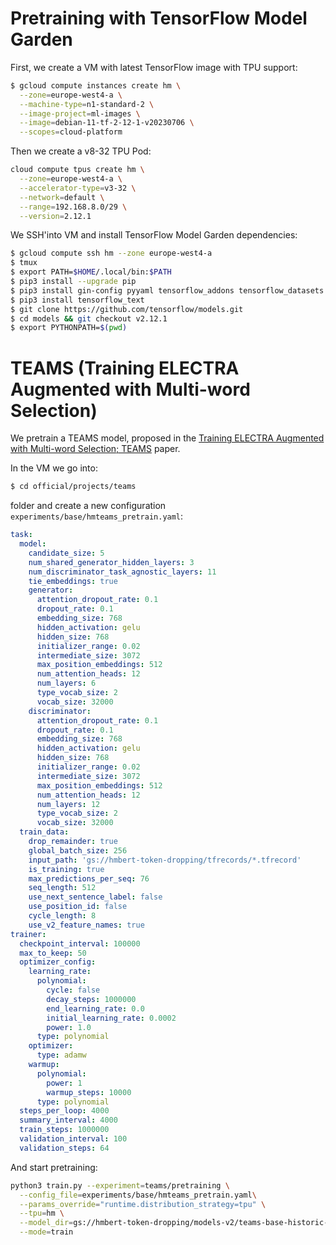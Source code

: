 # Pretraining with TensorFlow Model Garden

First, we create a VM with latest TensorFlow image with TPU support:

```bash
$ gcloud compute instances create hm \
  --zone=europe-west4-a \
  --machine-type=n1-standard-2 \
  --image-project=ml-images \
  --image=debian-11-tf-2-12-1-v20230706 \
  --scopes=cloud-platform
```

Then we create a v8-32 TPU Pod:

```bash
cloud compute tpus create hm \
  --zone=europe-west4-a \
  --accelerator-type=v3-32 \
  --network=default \
  --range=192.168.8.0/29 \
  --version=2.12.1
```

We SSH'into VM and install TensorFlow Model Garden dependencies:

```bash
$ gcloud compute ssh hm --zone europe-west4-a
$ tmux
$ export PATH=$HOME/.local/bin:$PATH
$ pip3 install --upgrade pip
$ pip3 install gin-config pyyaml tensorflow_addons tensorflow_datasets sentencepiece tensorflow_hub scikit-learn seqeval sacrebleu
$ pip3 install tensorflow_text
$ git clone https://github.com/tensorflow/models.git
$ cd models && git checkout v2.12.1
$ export PYTHONPATH=$(pwd)
```


# TEAMS (Training ELECTRA Augmented with Multi-word Selection)

We pretrain a TEAMS model, proposed in the
[Training ELECTRA Augmented with Multi-word Selection; TEAMS](https://aclanthology.org/2021.findings-acl.219/) paper.

In the VM we go into:

```bash
$ cd official/projects/teams
```

folder and create a new configuration `experiments/base/hmteams_pretrain.yaml`:

```yaml
task:
  model:
    candidate_size: 5
    num_shared_generator_hidden_layers: 3
    num_discriminator_task_agnostic_layers: 11
    tie_embeddings: true
    generator:
      attention_dropout_rate: 0.1
      dropout_rate: 0.1
      embedding_size: 768
      hidden_activation: gelu
      hidden_size: 768
      initializer_range: 0.02
      intermediate_size: 3072
      max_position_embeddings: 512
      num_attention_heads: 12
      num_layers: 6
      type_vocab_size: 2
      vocab_size: 32000
    discriminator:
      attention_dropout_rate: 0.1
      dropout_rate: 0.1
      embedding_size: 768
      hidden_activation: gelu
      hidden_size: 768
      initializer_range: 0.02
      intermediate_size: 3072
      max_position_embeddings: 512
      num_attention_heads: 12
      num_layers: 12
      type_vocab_size: 2
      vocab_size: 32000
  train_data:
    drop_remainder: true
    global_batch_size: 256
    input_path: 'gs://hmbert-token-dropping/tfrecords/*.tfrecord'
    is_training: true
    max_predictions_per_seq: 76
    seq_length: 512
    use_next_sentence_label: false
    use_position_id: false
    cycle_length: 8
    use_v2_feature_names: true
trainer:
  checkpoint_interval: 100000
  max_to_keep: 50
  optimizer_config:
    learning_rate:
      polynomial:
        cycle: false
        decay_steps: 1000000
        end_learning_rate: 0.0
        initial_learning_rate: 0.0002
        power: 1.0
      type: polynomial
    optimizer:
      type: adamw
    warmup:
      polynomial:
        power: 1
        warmup_steps: 10000
      type: polynomial
  steps_per_loop: 4000
  summary_interval: 4000
  train_steps: 1000000
  validation_interval: 100
  validation_steps: 64
```

And start pretraining:

```bash
python3 train.py --experiment=teams/pretraining \
  --config_file=experiments/base/hmteams_pretrain.yaml\
  --params_override="runtime.distribution_strategy=tpu" \
  --tpu=hm \
  --model_dir=gs://hmbert-token-dropping/models-v2/teams-base-historic-multilingual-cased \
  --mode=train
```
